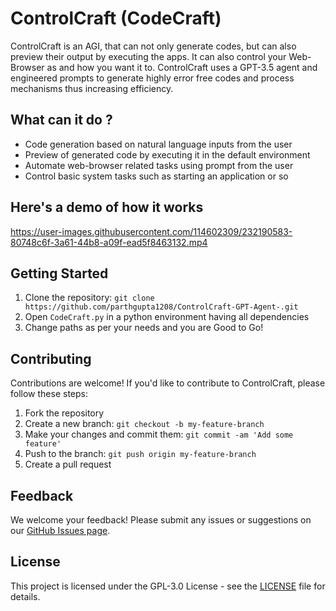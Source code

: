 # ControlCraft (CodeCraft)

ControlCraft is an AGI, that can not only generate codes, but can also preview their output by executing the apps. It can also control your Web-Browser as and how you want it to. ControlCraft uses a GPT-3.5 agent and engineered prompts to generate highly error free codes and process mechanisms thus increasing efficiency.

## What can it do ?

- Code generation based on natural language inputs from the user
- Preview of generated code by executing it in the default environment
- Automate web-browser related tasks using prompt from the user
- Control basic system tasks such as starting an application or so

## Here's a demo of how it works


https://user-images.githubusercontent.com/114602309/232190583-80748c6f-3a61-44b8-a09f-ead5f8463132.mp4


## Getting Started

1. Clone the repository: `git clone https://github.com/parthgupta1208/ControlCraft-GPT-Agent-.git`
2. Open `CodeCraft.py` in a python environment having all dependencies
3. Change paths as per your needs and you are Good to Go!

## Contributing

Contributions are welcome! If you'd like to contribute to ControlCraft, please follow these steps:

1. Fork the repository
2. Create a new branch: `git checkout -b my-feature-branch`
3. Make your changes and commit them: `git commit -am 'Add some feature'`
4. Push to the branch: `git push origin my-feature-branch`
5. Create a pull request

## Feedback

We welcome your feedback! Please submit any issues or suggestions on our [GitHub Issues page](https://github.com/parthgupta1208/ControlCraft-GPT-Agent-/issues).

## License

This project is licensed under the GPL-3.0 License - see the [LICENSE](LICENSE) file for details.
